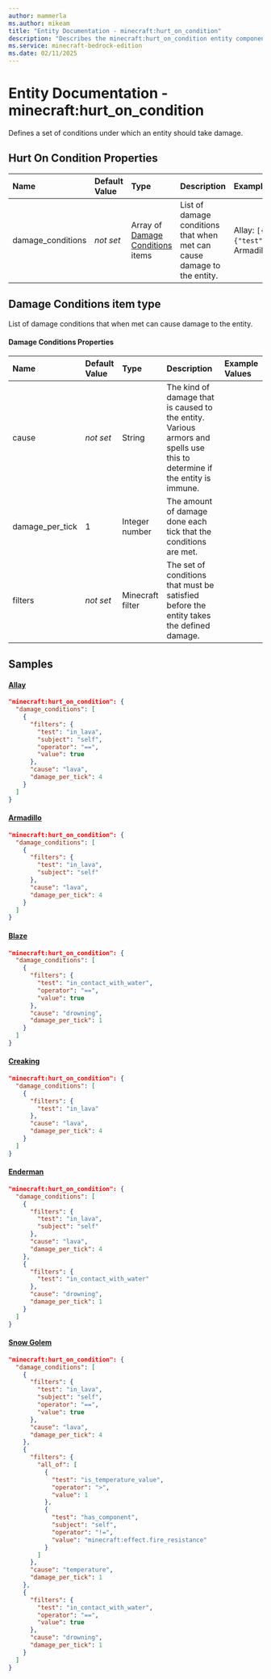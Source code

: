 ```yaml
---
author: mammerla
ms.author: mikeam
title: "Entity Documentation - minecraft:hurt_on_condition"
description: "Describes the minecraft:hurt_on_condition entity component"
ms.service: minecraft-bedrock-edition
ms.date: 02/11/2025 
---
```


# Entity Documentation - minecraft:hurt_on_condition

Defines a set of conditions under which an entity should take damage.


## Hurt On Condition Properties

|Name       |Default Value |Type |Description |Example Values |
|:----------|:-------------|:----|:-----------|:------------- |
| damage_conditions | *not set* | Array of [Damage Conditions](#damage-conditions-item-type) items | List of damage conditions that when met can cause damage to the entity. | Allay: `[{"filters":{"test":"in_lava","subject":"self","operator":"==","value":true},"cause":"lava","damage_per_tick":4}]`, Armadillo: `[{"filters":{"test":"in_lava","subject":"self"},"cause":"lava","damage_per_tick":4}]` | 

## Damage Conditions item type
List of damage conditions that when met can cause damage to the entity.


#### Damage Conditions Properties

|Name       |Default Value |Type |Description |Example Values |
|:----------|:-------------|:----|:-----------|:------------- |
| cause | *not set* | String | The kind of damage that is caused to the entity. Various armors and spells use this to determine if the entity is immune. |  | 
| damage_per_tick | 1 | Integer number | The amount of damage done each tick that the conditions are met. |  | 
| filters | *not set* | Minecraft filter | The set of conditions that must be satisfied before the entity takes the defined damage. |  | 

## Samples

#### [Allay](https://github.com/Mojang/bedrock-samples/tree/preview/behavior_pack/entities/allay.json)


```json
"minecraft:hurt_on_condition": {
  "damage_conditions": [
    {
      "filters": {
        "test": "in_lava",
        "subject": "self",
        "operator": "==",
        "value": true
      },
      "cause": "lava",
      "damage_per_tick": 4
    }
  ]
}
```

#### [Armadillo](https://github.com/Mojang/bedrock-samples/tree/preview/behavior_pack/entities/armadillo.json)


```json
"minecraft:hurt_on_condition": {
  "damage_conditions": [
    {
      "filters": {
        "test": "in_lava",
        "subject": "self"
      },
      "cause": "lava",
      "damage_per_tick": 4
    }
  ]
}
```

#### [Blaze](https://github.com/Mojang/bedrock-samples/tree/preview/behavior_pack/entities/blaze.json)


```json
"minecraft:hurt_on_condition": {
  "damage_conditions": [
    {
      "filters": {
        "test": "in_contact_with_water",
        "operator": "==",
        "value": true
      },
      "cause": "drowning",
      "damage_per_tick": 1
    }
  ]
}
```

#### [Creaking](https://github.com/Mojang/bedrock-samples/tree/preview/behavior_pack/entities/creaking.json)


```json
"minecraft:hurt_on_condition": {
  "damage_conditions": [
    {
      "filters": {
        "test": "in_lava"
      },
      "cause": "lava",
      "damage_per_tick": 4
    }
  ]
}
```

#### [Enderman](https://github.com/Mojang/bedrock-samples/tree/preview/behavior_pack/entities/enderman.json)


```json
"minecraft:hurt_on_condition": {
  "damage_conditions": [
    {
      "filters": {
        "test": "in_lava",
        "subject": "self"
      },
      "cause": "lava",
      "damage_per_tick": 4
    },
    {
      "filters": {
        "test": "in_contact_with_water"
      },
      "cause": "drowning",
      "damage_per_tick": 1
    }
  ]
}
```

#### [Snow Golem](https://github.com/Mojang/bedrock-samples/tree/preview/behavior_pack/entities/snow_golem.json)


```json
"minecraft:hurt_on_condition": {
  "damage_conditions": [
    {
      "filters": {
        "test": "in_lava",
        "subject": "self",
        "operator": "==",
        "value": true
      },
      "cause": "lava",
      "damage_per_tick": 4
    },
    {
      "filters": {
        "all_of": [
          {
            "test": "is_temperature_value",
            "operator": ">",
            "value": 1
          },
          {
            "test": "has_component",
            "subject": "self",
            "operator": "!=",
            "value": "minecraft:effect.fire_resistance"
          }
        ]
      },
      "cause": "temperature",
      "damage_per_tick": 1
    },
    {
      "filters": {
        "test": "in_contact_with_water",
        "operator": "==",
        "value": true
      },
      "cause": "drowning",
      "damage_per_tick": 1
    }
  ]
}
```
